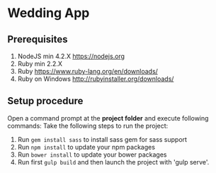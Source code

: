 # Wedding App

## Prerequisites
1. NodeJS min 4.2.X https://nodejs.org
2. Ruby min 2.2.X
 1. Ruby https://www.ruby-lang.org/en/downloads/
 2. Ruby on Windows http://rubyinstaller.org/downloads/
 
## Setup procedure
Open a command prompt at the **project folder** and execute following commands:
Take the following steps to run the project:

1. Run `gem install sass` to install sass gem for sass support
2. Run `npm install` to update your npm packages
3. Run `bower install` to update your bower packages
4. Run first `gulp build` and then launch the project with 'gulp serve'. 

